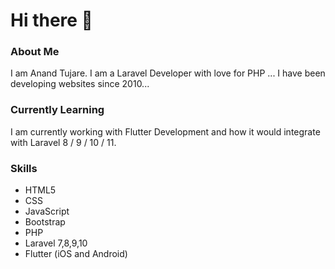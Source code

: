 # Hi there 👋

### About Me
I am Anand Tujare. I am a Laravel Developer with love for PHP ... I have been developing websites since 2010...

### Currently Learning
I am currently working with Flutter Development and how it would integrate with Laravel 8 / 9 / 10 / 11.

### Skills
- HTML5
- CSS
- JavaScript
- Bootstrap
- PHP
- Laravel 7,8,9,10
- Flutter (iOS and Android)

